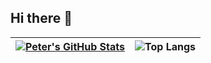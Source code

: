 ## Hi there 👋

<!--
**pchinovsky/pchinovsky** is a ✨ _special_ ✨ repository because its `README.md` (this file) appears on your GitHub profile.

Here are some ideas to get you started:

- 🔭 I’m currently working on ...
- 🌱 I’m currently learning ...
- 👯 I’m looking to collaborate on ...
- 🤔 I’m looking for help with ...
- 💬 Ask me about ...
- 📫 How to reach me: ...
- 😄 Pronouns: ...
- ⚡ Fun fact: ...
-->

| [![Peter's GitHub Stats](https://github-readme-stats.vercel.app/api?username=pchinovsky&show_icons=true&theme=transparent&custom_title=Peter's%20GitHub%20Stats&hide=contribs)](https://github.com/pchinovsky/github-readme-stats) | ![Top Langs](https://github-readme-stats.vercel.app/api/top-langs/?username=anuraghazra&layout=compact)
|---|---|
